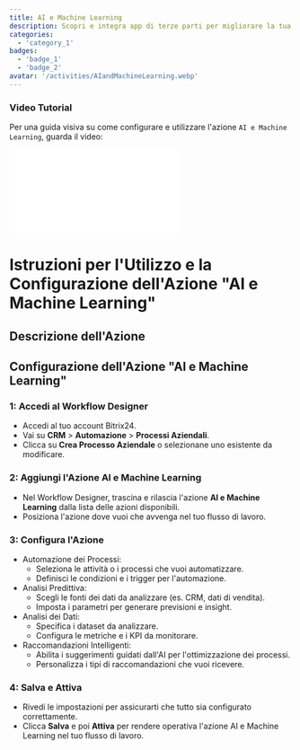 ```yaml
---
title: AI e Machine Learning
description: Scopri e integra app di terze parti per migliorare la tua attività.
categories: 
  - 'category_1'
badges: 
  - 'badge_1'
  - 'badge_2'
avatar: '/activities/AIandMachineLearning.webp'
---
```

### Video Tutorial

Per una guida visiva su come configurare e utilizzare l'azione `AI e Machine Learning`, guarda il video:

<iframe
  class="aspect-video w-full my-6 rounded shadow-md"
  src="//www.youtube.com/embed/OyzJd8BcTfY?feature=oembed&rel=0"
  frameborder="0"
  allow="accelerometer; autoplay; encrypted-media; gyroscope"
  allowfullscreen>
</iframe>

# Istruzioni per l'Utilizzo e la Configurazione dell'Azione "AI e Machine Learning"

## Descrizione dell'Azione

## **Configurazione dell'Azione "AI e Machine Learning"**

### 1: Accedi al Workflow Designer
- Accedi al tuo account Bitrix24.
- Vai su **CRM** > **Automazione** > **Processi Aziendali**.
- Clicca su **Crea Processo Aziendale** o selezionane uno esistente da modificare.

### 2: Aggiungi l'Azione AI e Machine Learning
- Nel Workflow Designer, trascina e rilascia l'azione **AI e Machine Learning** dalla lista delle azioni disponibili.
- Posiziona l'azione dove vuoi che avvenga nel tuo flusso di lavoro.

### 3: Configura l'Azione
- Automazione dei Processi:
  - Seleziona le attività o i processi che vuoi automatizzare.
  - Definisci le condizioni e i trigger per l'automazione.
- Analisi Predittiva:
  - Scegli le fonti dei dati da analizzare (es. CRM, dati di vendita).
  - Imposta i parametri per generare previsioni e insight.
- Analisi dei Dati:
  - Specifica i dataset da analizzare.
  - Configura le metriche e i KPI da monitorare.
- Raccomandazioni Intelligenti:
  - Abilita i suggerimenti guidati dall'AI per l'ottimizzazione dei processi.
  - Personalizza i tipi di raccomandazioni che vuoi ricevere.

### 4: Salva e Attiva
- Rivedi le impostazioni per assicurarti che tutto sia configurato correttamente.
- Clicca **Salva** e poi **Attiva** per rendere operativa l'azione AI e Machine Learning nel tuo flusso di lavoro.